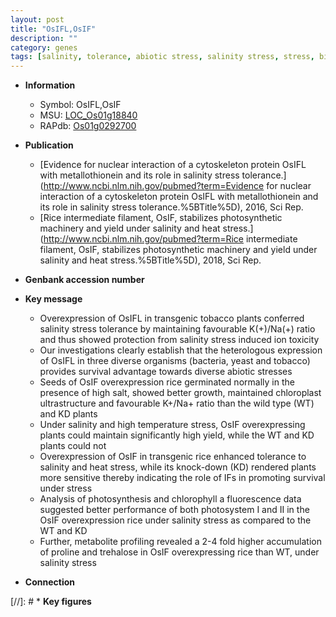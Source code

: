 ```yaml
---
layout: post
title: "OsIFL,OsIF"
description: ""
category: genes
tags: [salinity, tolerance, abiotic stress, salinity stress, stress, biotic stress, stress tolerance, chloroplast, temperature, photosynthesis]
---
```


* **Information**  
    + Symbol: OsIFL,OsIF  
    + MSU: [LOC_Os01g18840](http://rice.uga.edu/cgi-bin/ORF_infopage.cgi?orf=LOC_Os01g18840)  
    + RAPdb: [Os01g0292700](https://rapdb.dna.affrc.go.jp/locus/?name=Os01g0292700)  

* **Publication**  
    + [Evidence for nuclear interaction of a cytoskeleton protein OsIFL with metallothionein and its role in salinity stress tolerance.](http://www.ncbi.nlm.nih.gov/pubmed?term=Evidence for nuclear interaction of a cytoskeleton protein OsIFL with metallothionein and its role in salinity stress tolerance.%5BTitle%5D), 2016, Sci Rep.
    + [Rice intermediate filament, OsIF, stabilizes photosynthetic machinery and yield under salinity and heat stress.](http://www.ncbi.nlm.nih.gov/pubmed?term=Rice intermediate filament, OsIF, stabilizes photosynthetic machinery and yield under salinity and heat stress.%5BTitle%5D), 2018, Sci Rep.

* **Genbank accession number**  

* **Key message**  
    + Overexpression of OsIFL in transgenic tobacco plants conferred salinity stress tolerance by maintaining favourable K(+)/Na(+) ratio and thus showed protection from salinity stress induced ion toxicity
    + Our investigations clearly establish that the heterologous expression of OsIFL in three diverse organisms (bacteria, yeast and tobacco) provides survival advantage towards diverse abiotic stresses
    + Seeds of OsIF overexpression rice germinated normally in the presence of high salt, showed better growth, maintained chloroplast ultrastructure and favourable K+/Na+ ratio than the wild type (WT) and KD plants
    + Under salinity and high temperature stress, OsIF overexpressing plants could maintain significantly high yield, while the WT and KD plants could not
    + Overexpression of OsIF in transgenic rice enhanced tolerance to salinity and heat stress, while its knock-down (KD) rendered plants more sensitive thereby indicating the role of IFs in promoting survival under stress
    + Analysis of photosynthesis and chlorophyll a fluorescence data suggested better performance of both photosystem I and II in the OsIF overexpression rice under salinity stress as compared to the WT and KD
    + Further, metabolite profiling revealed a 2-4 fold higher accumulation of proline and trehalose in OsIF overexpressing rice than WT, under salinity stress

* **Connection**  

[//]: # * **Key figures**  



